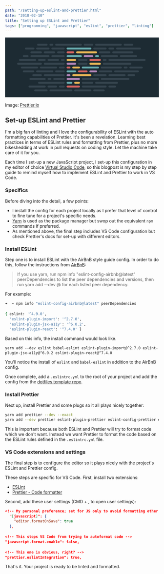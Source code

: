 ```yaml
---
path: "/setting-up-eslint-and-prettier.html"
date: "2018-02-10"
title: "Setting up ESLint and Prettier"
tags: ["programming", "javascript", "eslint", "prettier", "linting"]
---
```


![Prettier.io](./images/prettier.png)

Image: [Prettier.io](https://prettier.io/)

## Set-up ESLint and Prettier

I'm a big fan of linting and I love the configurability of ESLint with the auto formatting capabilities of Prettier. It's been a revelation. Learning best practices in terms of ESLint rules and formatting from Prettier, plus no more bikeshedding at work in pull requests on coding style. Let the machine take care of it for you.

Each time I set-up a new JavaScript project, I set-up this configuration in my editor of choice [Virtual Studio Code](#https://code.visualstudio.com/), so this blogpost is my step by step guide to remind myself how to implement ESLint and Prettier to work in VS Code.

### Specifics

Before diving into the detail, a few points:

* I install the config for each project locally as I prefer that level of control to fine tune for a project's specific needs.
* [Yarn](https://yarnpkg.com/en/) is used as the package manager but swop out the equivalent `npm` commands if preferred.
* As mentioned above, the final step includes VS Code configuration but check Prettier's docs for set-up with different editors.

### Install ESLint

Step one is to install ESLint with the AirBnB style guide config. In order to do this, follow the instructions from [AirBnB](https://www.npmjs.com/package/eslint-config-airbnb):


> If you use yarn, run npm info "eslint-config-airbnb@latest" peerDependencies to list the peer dependencies and versions, then run yarn add --dev <dependency>@<version> for each listed peer dependency.

For example:

```bash
➜  ~ npm info "eslint-config-airbnb@latest" peerDependencies

{ eslint: '^4.9.0',
  'eslint-plugin-import': '^2.7.0',
  'eslint-plugin-jsx-a11y': '^6.0.2',
  'eslint-plugin-react': '^7.4.0' }
```

Based on this info, the install command would look like.

```
yarn add --dev eslint babel-eslint eslint-plugin-import@^2.7.0 eslint-plugin-jsx-a11y@^6.0.2 eslint-plugin-react@^7.4.0
```

You'll notice the install of `eslint` and `babel-eslint` in addition to the AirBnB config.

Once complete, add a `.eslintrc.yml` to the root of your project and add the config from the [dotfiles template repo](https://github.com/cubiio/dotfiles).

### Install Prettier

Next up, install Prettier and some plugs so it all plays nicely together:

```bash
yarn add prettier --dev --exact
yarn add --dev prettier eslint-plugin-prettier eslint-config-prettier eslint-config-airbnb
```

This is important because both ESLint and Prettier will try to format code which we don't want. Instead we want Prettier to format the code based on the ESLint rules defined in the `.eslintrc.yml` file.

### VS Code extensions and settings

The final step is to configure the editor so it plays nicely with the project's ESLint and Prettier config.

These steps are specific for VS Code. First, install two extensions:

* [ESLint](https://marketplace.visualstudio.com/items?itemName=dbaeumer.vscode-eslint)
* [Prettier - Code formatter](https://marketplace.visualstudio.com/items?itemName=esbenp.prettier-vscode)

Second, add these user settings (CMD + , to open user settings):

```json
<!-- My personal preference; set for JS only to avoid formatting other file types -->
  "[javascript]": {
    "editor.formatOnSave": true
  },

<!-- This stops VS Code from trying to autoformat code -->
"javascript.format.enable": false,

<!-- This one is obvious, right? -->
"prettier.eslintIntegration": true,
```

That's it. Your project is ready to be linted and formatted.
